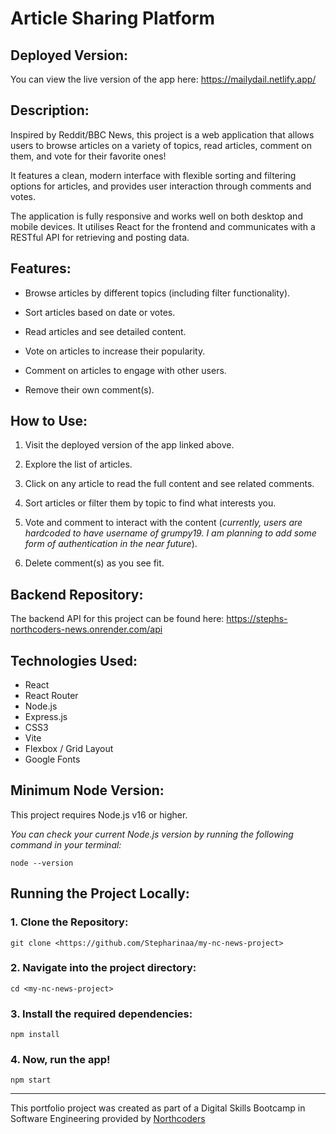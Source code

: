 # Article Sharing Platform

## Deployed Version:

You can view the live version of the app here:
https://mailydail.netlify.app/

## Description:

Inspired by Reddit/BBC News, this project is a web application that allows users to browse articles on a variety of topics, read articles, comment on them, and vote for their favorite ones!

It features a clean, modern interface with flexible sorting and filtering options for articles, and provides user interaction through comments and votes.

The application is fully responsive and works well on both desktop and mobile devices. It utilises React for the frontend and communicates with a RESTful API for retrieving and posting data.

## Features:

- Browse articles by different topics (including filter functionality).

- Sort articles based on date or votes.

- Read articles and see detailed content.

- Vote on articles to increase their popularity.

- Comment on articles to engage with other users.

- Remove their own comment(s).

## How to Use:

1. Visit the deployed version of the app linked above.

2. Explore the list of articles.

3. Click on any article to read the full content and see related comments.

4. Sort articles or filter them by topic to find what interests you.

5. Vote and comment to interact with the content (_currently, users are hardcoded to have username of grumpy19. I am planning to add some form of authentication in the near future_).

6. Delete comment(s) as you see fit.

## Backend Repository:

The backend API for this project can be found here: https://stephs-northcoders-news.onrender.com/api

## Technologies Used:

- React
- React Router
- Node.js
- Express.js
- CSS3
- Vite
- Flexbox / Grid Layout
- Google Fonts

## Minimum Node Version:

This project requires Node.js v16 or higher.

_You can check your current Node.js version by running the following command in your terminal:_

```
node --version
```

## Running the Project Locally:

### 1. Clone the Repository:

```
git clone <https://github.com/Stepharinaa/my-nc-news-project>
```

### 2. Navigate into the project directory:

```
cd <my-nc-news-project>
```

### 3. Install the required dependencies:

```
npm install
```

### 4. Now, run the app!

```
npm start
```

---

This portfolio project was created as part of a Digital Skills Bootcamp in Software Engineering provided by [Northcoders](https://northcoders.com/)
